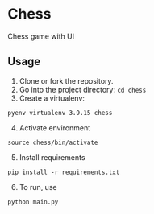 # Chess

Chess game with UI

## Usage
1. Clone or fork the repository.
2. Go into the project directory: `cd chess`
3. Create a virtualenv:
```
pyenv virtualenv 3.9.15 chess
```
4. Activate environment
```
source chess/bin/activate
```
5. Install requirements
```
pip install -r requirements.txt
```
6. To run, use
```
python main.py
```
